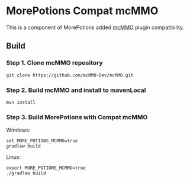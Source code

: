 # MorePotions Compat mcMMO

This is a component of MorePotions added [mcMMO](https://mcmmo.org/) plugin compatibility.

## Build

### Step 1. Clone mcMMO repository

```shell
git clone https://github.com/mcMMO-Dev/mcMMO.git
```

### Step 2. Build mcMMO and install to mavenLocal

```shell
mvn install
```

### Step 3. Build MorePotions with Compat mcMMO

Windows:
```shell
set MORE_POTIONS_MCMMO=true
gradlew build
```

Linux:
```shell
export MORE_POTIONS_MCMMO=true
./gradlew build
```
